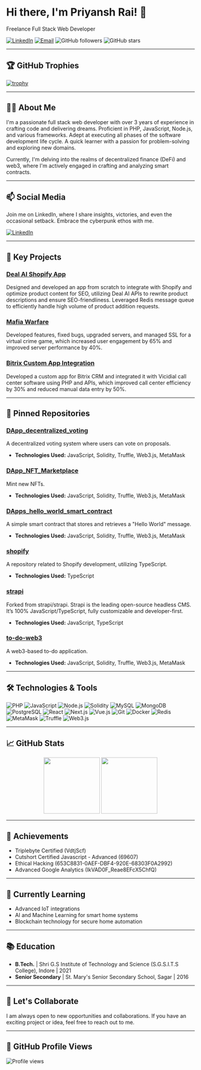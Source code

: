 # Hi there, I'm Priyansh Rai! 👋

Freelance Full Stack Web Developer

[![LinkedIn](https://img.shields.io/badge/LinkedIn-Profile-blue)](https://www.linkedin.com/in/priyansh-rai-196515168)
[![Email](https://img.shields.io/badge/Email-rai.priyansh@yahoo.in-red)](mailto:rai.priyansh@yahoo.in)
![GitHub followers](https://img.shields.io/github/followers/priyanshrai?style=social)
![GitHub stars](https://img.shields.io/github/stars/priyanshrai?style=social)

---

## 🏆 GitHub Trophies
[![trophy](https://github-profile-trophy.vercel.app/?username=priyanshrai&title=Stars,Followers,Commits,Repositories,MultipleLang,PullRequest&theme=onedark)](https://github.com/ryo-ma/github-profile-trophy)

---

## 👨‍💻 About Me

I'm a passionate full stack web developer with over 3 years of experience in crafting code and delivering dreams. Proficient in PHP, JavaScript, Node.js, and various frameworks. Adept at executing all phases of the software development life cycle. A quick learner with a passion for problem-solving and exploring new domains.

Currently, I'm delving into the realms of decentralized finance (DeFi) and web3, where I'm actively engaged in crafting and analyzing smart contracts.

---

## 📫 Social Media
Join me on LinkedIn, where I share insights, victories, and even the occasional setback. Embrace the cyberpunk ethos with me.

[![LinkedIn](https://img.shields.io/badge/LinkedIn-Profile-blue?style=for-the-badge&logo=linkedin&logoColor=white)](https://www.linkedin.com/in/priyansh-rai-196515168)

---

## 🚀 Key Projects

### [Deal AI Shopify App](https://github.com/priyanshrai/deal-ai-shopify-app)
Designed and developed an app from scratch to integrate with Shopify and optimize product content for SEO, utilizing Deal AI APIs to rewrite product descriptions and ensure SEO-friendliness. Leveraged Redis message queue to efficiently handle high volume of product addition requests.

### [Mafia Warfare](https://github.com/priyanshrai/mafia-warfare)
Developed features, fixed bugs, upgraded servers, and managed SSL for a virtual crime game, which increased user engagement by 65% and improved server performance by 40%.

### [Bitrix Custom App Integration](https://github.com/priyanshrai/bitrix-custom-app)
Developed a custom app for Bitrix CRM and integrated it with Vicidial call center software using PHP and APIs, which improved call center efficiency by 30% and reduced manual data entry by 50%.

---

## 📌 Pinned Repositories

### [DApp_decentralized_voting](https://github.com/priyanshrai/DApp_decentralized_voting)
A decentralized voting system where users can vote on proposals.
- **Technologies Used:** JavaScript, Solidity, Truffle, Web3.js, MetaMask

### [DApp_NFT_Marketplace](https://github.com/priyanshrai/DApp_NFT_Marketplace)
Mint new NFTs.
- **Technologies Used:** JavaScript, Solidity, Truffle, Web3.js, MetaMask

### [DApps_hello_world_smart_contract](https://github.com/priyanshrai/DApps_hello_world_smart_contract)
A simple smart contract that stores and retrieves a "Hello World" message.
- **Technologies Used:** JavaScript, Solidity, Truffle, Web3.js, MetaMask

### [shopify](https://github.com/priyanshrai/shopify)
A repository related to Shopify development, utilizing TypeScript.
- **Technologies Used:** TypeScript

### [strapi](https://github.com/priyanshrai/strapi)
Forked from strapi/strapi. Strapi is the leading open-source headless CMS. It’s 100% JavaScript/TypeScript, fully customizable and developer-first.
- **Technologies Used:** JavaScript, TypeScript

### [to-do-web3](https://github.com/priyanshrai/to-do-web3)
A web3-based to-do application.
- **Technologies Used:** JavaScript, Solidity, Truffle, Web3.js, MetaMask

---

## 🛠️ Technologies & Tools

![PHP](https://img.shields.io/badge/PHP-777BB4?style=for-the-badge&logo=php&logoColor=white)
![JavaScript](https://img.shields.io/badge/JavaScript-F7DF1E?style=for-the-badge&logo=javascript&logoColor=black)
![Node.js](https://img.shields.io/badge/Node.js-339933?style=for-the-badge&logo=nodedotjs&logoColor=white)
![Solidity](https://img.shields.io/badge/Solidity-363636?style=for-the-badge&logo=solidity&logoColor=white)
![MySQL](https://img.shields.io/badge/MySQL-4479A1?style=for-the-badge&logo=mysql&logoColor=white)
![MongoDB](https://img.shields.io/badge/MongoDB-47A248?style=for-the-badge&logo=mongodb&logoColor=white)
![PostgreSQL](https://img.shields.io/badge/PostgreSQL-336791?style=for-the-badge&logo=postgresql&logoColor=white)
![React](https://img.shields.io/badge/React-61DAFB?style=for-the-badge&logo=react&logoColor=black)
![Next.js](https://img.shields.io/badge/Next.js-000000?style=for-the-badge&logo=nextdotjs&logoColor=white)
![Vue.js](https://img.shields.io/badge/Vue.js-4FC08D?style=for-the-badge&logo=vuedotjs&logoColor=white)
![Git](https://img.shields.io/badge/Git-F05032?style=for-the-badge&logo=git&logoColor=white)
![Docker](https://img.shields.io/badge/Docker-2496ED?style=for-the-badge&logo=docker&logoColor=white)
![Redis](https://img.shields.io/badge/Redis-DC382D?style=for-the-badge&logo=redis&logoColor=white)
![MetaMask](https://img.shields.io/badge/MetaMask-E2761B?style=for-the-badge&logo=metamask&logoColor=white)
![Truffle](https://img.shields.io/badge/Truffle-5E4692?style=for-the-badge&logo=truffle&logoColor=white)
![Web3.js](https://img.shields.io/badge/Web3.js-F16822?style=for-the-badge&logo=web3dotjs&logoColor=white)

---

## 📈 GitHub Stats

<div align="center">
  <img height="150em" src="https://github-readme-stats.vercel.app/api?username=priyanshrai&show_icons=true&theme=tokyonight&include_all_commits=true&count_private=true"/>
  <img height="150em" src="https://github-readme-stats.vercel.app/api/top-langs/?username=priyanshrai&layout=compact&langs_count=7&theme=tokyonight"/>
</div>

---

## 📜 Achievements

- Triplebyte Certified (VdtjScf)
- Cutshort Certified Javascript - Advanced (69607)
- Ethical Hacking (653C8831-0AEF-DBF4-920E-68303F0A2992)
- Advanced Google Analytics (IkVAD0F_Reae8EFcX5ChfQ)

---

## 🌱 Currently Learning

- Advanced IoT integrations
- AI and Machine Learning for smart home systems
- Blockchain technology for secure home automation

---

## 📚 Education

- **B.Tech.** | Shri G.S Institute of Technology and Science (S.G.S.I.T.S College), Indore | 2021
- **Senior Secondary** | St. Mary's Senior Secondary School, Sagar | 2016

---

## 🤝 Let's Collaborate

I am always open to new opportunities and collaborations. If you have an exciting project or idea, feel free to reach out to me.

---

## 🎨 GitHub Profile Views
![Profile views](https://gpvc.arturio.dev/priyanshrai)
